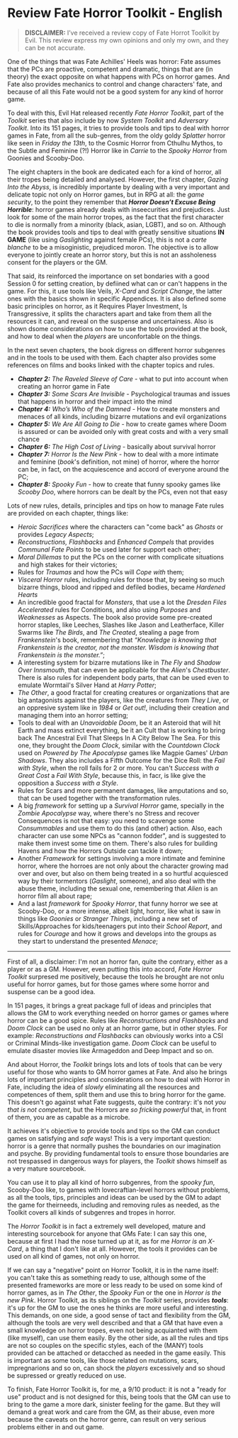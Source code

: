 # Review Fate Horror Toolkit - English

> **DISCLAIMER:** I’ve received a review copy of Fate Horrot Toolkit by Evil. This review express my own opinions and only my own, and they can be not accurate.

One of the things that was Fate Achilles' Heels was horror: Fate assumes that the PCs are proactive, competent and dramatic, things that are (in theory) the exact opposite on what happens with PCs on horror games. And Fate also provides mechanics to control and change characters' fate, and because of all this Fate would not be a good system for any kind of horror game.

To deal with this, Evil Hat released recently _Fate Horror Toolkit_, part of the _Toolkit_ series that also include by now _System Toolkit_ and _Adversary Toolkit_. Into its 151 pages, it tries to provide tools and tips to deal with horror games in Fate, from all the sub-genres, from the oldy goldy _Splatter_ horror like seen in _Friday the 13th_, to the Cosmic Horror from Cthulhu Mythos, to the Subtle and Feminine (?!) Horror like in _Carrie_ to the _Spooky Horror_ from Goonies and Scooby-Doo.

The eight chapters in the book are dedicated each for a kind of horror, all their tropes being detailed and analysed. However, the first chapter, _Gazing Into the Abyss_,  is incredibly importante by dealing with a very important and delicate topic not only on Horror games, but in RPG at all: the _game security_, to the point they remember that ***Horror Doesn’t Excuse Being Horrible***: horror games already deals with inseecurities and prejudices. Just look for some of the main horror tropes, as the fact that the first character to die is normally from a minority (black, asian, LGBT), and so on. Although the book provides tools and tips to deal with greatly sensitive situations **IN GAME** (like using _Gaslighting_ against female PCs), this is not a _carte blanche_ to be a misoginistic, prejudiced moron. The objective is to allow everyone to jointly create an horror story, but this is not an assholeness consent for the players or the GM.

That said, its reinforced the importance on set bondaries with a good Session 0 for setting creation, by defiined what can or can't happens in the game. For this, it use tools like Veils, _X-Card_ and _Script Change_, the latter ones with the basics shown in specific Appendices. It is also defined some basic principles on horror, as it Requires Player Investment, Is Transgressive, it splits the characters apart and take from them all the resources it can, and reveal on the suspense and uncertainess. Also is shown dsome considerations on how to use the tools provided at the book, and how to deal when the _players_ are unconfortable on the things.

In the next seven chapters, the book digress on different horror subgenres and in the tools to be used with them. Each chapter also provides some references on films and books linked with the chapter topics and rules.

+ _**Chapter 2:** The Raveled Sleeve of Care_ - what to put into account when creating an horror game in Fate
+ _**Chapter 3:** Some Scars Are Invisible_ - Psychological traumas and issues that happens in horror and their impact into the mind 
+ _**Chapter 4:** Who’s Who of the Damned_ - How to create monsters and menaces of all kinds, including bizarre mutations and evil organizations
+ _**Chapter 5:** We Are All Going to Die_ - how to create games where Doom is assured or can be avoided only with great costs and with a very small chance
+ _**Chapter 6:** The High Cost of Living_ - basically about survival horror
+ _**Chapter 7:** Horror Is the New Pink_ - how to deal with a more intimate and feminine (_book_'s definition, not mine) of horror, where the horror can be, in fact, on the acquiescence and accord of everyone around the PC;
+ _**Chapter 8:** Spooky Fun_ - how to create that funny spooky games like _Scooby Doo_, where horrors can be dealt by the PCs, even not that easy

Lots of new rules, details, principles and tips on how to manage Fate rules are provided on each chapter, things like:

+ _Heroic Sacrifices_ where the characters can "come back" as _Ghosts_ or provides _Legacy Aspects_;
+ _Reconstructions, Flashbacks_ and _Enhanced Compels_ that provides _Communal Fate Points_ to be used later for support each other;
+ _Moral Dillemas_ to put the PCs on the corner with complicate situations and high stakes for their victories;
+ Rules for _Traumas_ and how the PCs will _Cope with_ them;
+ _Visceral Horror_ rules, including rules for those that, by seeing so much bizarre things, blood and ripped and defiled bodies, became _Hardened Hearts_
+ An incredible good fractal for _Monsters_, that use a lot the _Dresden Files Accelerated_ rules for Conditions, and also using _Purposes_ and _Weaknesses_ as Aspects. The book also provide some pre-created horror staples, like Leeches, Slashes like Jason and Leatherface, Killer Swarms like _The Birds_, and _The Created_, stealing a page from _Frankenstein_'s book, remembering that _“Knowledge is knowing that Frankenstein is the creator, not the monster. Wisdom is knowing that Frankenstein is the monster.”_;
+ A interesting system for bizarre mutations like in _The Fly_ and  _Shadow Over Innsmouth_, that can even be applicable for the _Alien_'s _Chestbuster_. There is also rules for independent body parts, that can be used even to emulate Wormtail's Silver Hand at _Harry Potter_;
+  _The Other_, a good fractal for creating creatures or organizations that are big antagonists against the players, like the creatures from _They Live_, or an oppresive system like in _1984_ or _Get out!_, including their creation and managing them into an horror setting;
+ Tools to deal with an _Unavoidable Doom_, be it an Asteroid that will hit Earth and mass extinct everything, be it an Cult that is working to bring back The Ancestral Evil That Sleeps In A City Below The Sea. For this one, they brought the _Doom Clock_, similar with the _Countdown Clock_ used on _Powered by The Apocalypse_ games like Magpie Games' _Urban Shadows_. They also includes a Fifth Outcome for the Dice Roll: the _Fail with Style_, when the roll fails for 2 or more. You can't _Success with a Great Cost_ a  _Fail With Style_, because this, in facr, is like give the opposition a _Success with a Style_.
+ Rules for Scars and more permanent damages, like amputations and so, that can be used together with the transformation rules.
+ A big _framework_ for setting up a _Survival Horror_ game, specially in the _Zombie Apocalypse_ way, where there's no Stress and recover Consequences is not that easy: you need to scavenge some _Consummables_ and use them to do this (and other) action. Also, each character can use some NPCs as "cannon fodder", and is suggested to make them invest some time on them. There's also rules for building Havens and how the Horrors Outside can tackle it down;
+ Another _Framework_ for settings involving a more intimate and feminine horror, where the horroes are not only about the character growing mad over and over, but also on them being treated in a so hurtful acquiesced way by their tormentors (_Gaslight_, someone), and also deal with the abuse theme, including the sexual one, remembering that _Alien_ is an horror film all about rape;
+ And a last _framework_ for _Spooky Horror_, that funny horror we see at Scooby-Doo, or a more intense, albeit light, horror, like what is saw in things like _Goonies_ or _Stranger Things_, including a new set of Skills/Approaches for kids/teenagers put into their _School Report_, and rules for _Courage_ and how it grows and develops into the groups as they start to understand the presented _Menace_;

---

First of all, a disclaimer: I'm not an horror fan, quite the contrary, either as a player or as a GM. However, even putting this into accord, _Fate Horror Toolkit_ surpresed me positively, because the tools he brought are not onlu useful for horror games, but for those games where some horror and suspense can be a good idea.

In 151 pages, it brings a great package full of ideas and principles that allows the GM to work everything needed on horror games or games where horror can be a good spice. Rules like _Reconstructions and Flashbacks_ and _Doom Clock_ can be used no only at an horror game, but in other styles. For example: _Reconstructions and Flashbacks_ can obviously works into a CSI or Criminal Minds-like investigation game. _Doom Clock_ can be useful to emulate disaster movies like Armageddon and Deep Impact and so on.

And about Horror, the _Toolkit_ brings lots and lots of tools that can be very useful for those who wants to GM horror games at Fate. And also he brings lots of important principles and considerations on how to deal with Horror in Fate, including the idea of _slowly_ eliminating all the resources and competences of them, split them and use this to bring horror for the game. This doesn't go against what Fate suggests, quite the contrary: it's not _you that is not competent_, but the Horrors are _so fricking powerful_ that, in front of them, you are as capable as a microbe.

It achieves it's objective to provide tools and tips so the GM can conduct games on satisfying and _safe_ ways! This is a very important question: horror is a genre that normally pushes the boundaries on our imagination and psyche. By providing fundamental tools to ensure those boundaries are not trespassed in dangerous ways for players, the _Toolkit_ shows himself as a very mature sourcebook.

You can use it to play all kind of horro subgenres, from the _spooky fun_, Scooby-Doo like, to games with lovecraftian-level horrors without problems, as all the tools, tips, principles and ideas can be used by the GM to adapt the game for theirneeds, including and removing rules as needed, as the Toolkit covers all kinds of subgenres and tropes in horror.

The _Horror Toolkit_ is in fact a extremely well developed, mature and interesting sourcebook for anyone that GMs Fate: I can say this one, because at first I had the nose turned up at it, as for me _Horror is an X-Card_, a thing that I don't like at all. However, the tools it provides can be used on all kind of games, not only on horror.

If we can say a "negative" point on Horror Toolkit, it is in the name itself: you can't take this as something ready to use, although some of the presented frameworks are more or less ready to be used on some kind of horror games, as in _The Other_, the _Spooky Fun_ or the one in _Horror is the new Pink_. Horror Toolkit, as its siblings on the _Toolkit_ series, provides _**tools**_: it's up for the GM to use the ones he thinks are more useful and interesting. This demands, on one side, a good sense of tact and flexibility from the GM, although the tools are very well described and that a GM that have even a small knowledge on horror tropes, even not being acquianted with them (like myself), can use them easily. By the other side, as all the rules and tips are not so couples on the specific styles, each of the (MANY) tools provided can be attached or detacched as needed in the game easily. This is important as some tools, like those related on mutations, scars, impregnarions and so on, can shock the _players_ excessively and so shoud be supressed or greatly reduced on use.

To finish, Fate Horror Toolkit is, for me, a 9/10 product: it is not a "ready for use" product and is not designed for this, being tools that the GM can use to bring to the game a more dark, sinister feeling for the game. But they will demand a great work and care from the GM, as their abuse, even more because the caveats on the horror genre, can result on very serious problems either in and out game.
